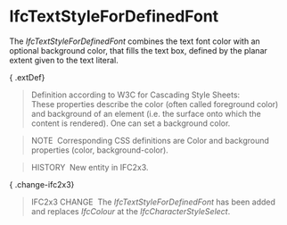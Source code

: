 IfcTextStyleForDefinedFont
==========================

The _IfcTextStyleForDefinedFont_ combines the text font color with an optional background color, that fills the text box, defined by the planar extent given to the text literal.

{ .extDef}
> Definition according to W3C for Cascading Style Sheets:  
> These properties describe the color (often called foreground color) and background of an element (i.e. the surface onto which the content is rendered). One can set a background color.

> NOTE&nbsp; Corresponding CSS definitions are Color and background properties (color, background-color).

> HISTORY&nbsp; New entity in IFC2x3.

{ .change-ifc2x3}
> IFC2x3 CHANGE&nbsp; The _IfcTextStyleForDefinedFont_ has been added and replaces _IfcColour_ at the _IfcCharacterStyleSelect_.
